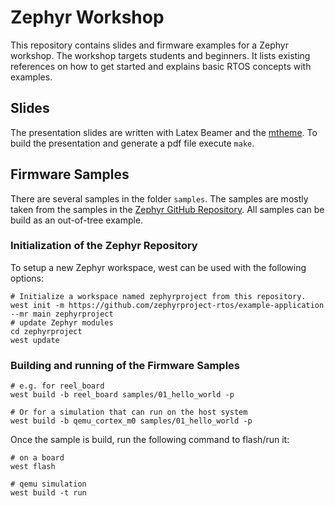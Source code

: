 # Zephyr Workshop

This repository contains slides and firmware examples for a Zephyr workshop.
The workshop targets students and beginners. It lists existing references on
how to get started and explains basic RTOS concepts with examples.

## Slides

The presentation slides are written with Latex Beamer and the
[mtheme](https://github.com/matze/mtheme/tree/master). To build the
presentation and generate a pdf file execute `make`.

## Firmware Samples

There are several samples in the folder `samples`. The samples are mostly taken
from the samples in the [Zephyr GitHub
Repository](https://github.com/zephyrproject-rtos/zephyr). All samples can be
build as an out-of-tree example.

### Initialization of the Zephyr Repository

To setup a new Zephyr workspace, west can be used with the following options:

```shell
# Initialize a workspace named zephyrproject from this repository.
west init -m https://github.com/zephyrproject-rtos/example-application --mr main zephyrproject
# update Zephyr modules
cd zephyrproject
west update
```

### Building and running of the Firmware Samples

```shell
# e.g. for reel_board
west build -b reel_board samples/01_hello_world -p

# Or for a simulation that can run on the host system
west build -b qemu_cortex_m0 samples/01_hello_world -p
```

Once the sample is build, run the following command to flash/run it:

```shell
# on a board
west flash

# qemu simulation
west build -t run
```
